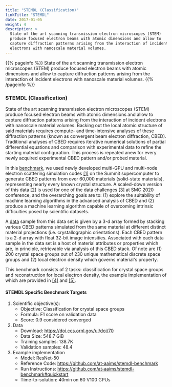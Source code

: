 ```yaml
---
title: "STEMDL (Classification)"
linkTitle: "STEMDL"
date: 2017-01-05
weight: 4
description: >
  State of the art scanning transmission electron microscopes (STEM)
  produce focused electron beams with atomic dimensions and allow to
  capture diffraction patterns arising from the interaction of incident
  electrons with nanoscale material volumes.
---
```


{{% pageinfo %}}
State of the art scanning transmission electron microscopes (STEM)
produce focused electron beams with atomic dimensions and allow to
capture diffraction patterns arising from the interaction of incident
electrons with nanoscale material volumes.
{{% /pageinfo %}}

### STEMDL (Classification)

State of the art scanning transmission electron microscopes (STEM)
produce focused electron beams with atomic dimensions and allow to
capture diffraction patterns arising from the interaction of incident
electrons with nanoscale material volumes. Backing out the local atomic
structure of said materials requires compute- and time-intensive
analyses of these diffraction patterns (known as convergent beam
electron diffraction, CBED). Traditional analyses of CBED requires
iterative numerical solutions of partial differential equations and
comparison with experimental data to refine the starting material
configuration. This process is repeated anew for every newly acquired
experimental CBED pattern and/or probed material.

In this [benchmark](https://github.com/at-aaims/stemdl-benchmark), we
used newly developed multi-GPU and multi-node electron scattering
simulation codes [\[1\]](https://www.osti.gov/biblio/1631694-namsa) on
the Summit supercomputer to generate CBED patterns from over 60,000
materials (solid-state materials), representing nearly every known
crystal structure. A scaled-down version of this data
[\[2\]](https://doi.ccs.ornl.gov/ui/doi/70) is used for one of the data
challenges [\[3\]](https://smc-datachallenge.ornl.gov/challenge-2-2020/)
at SMC 2020 conference, and the overarching goals are to: (1) explore
the suitability of machine learning algorithms in the advanced analysis
of CBED and (2) produce a machine learning algorithm capable of
overcoming intrinsic difficulties posed by scientific datasets.

A [data](https://doi.ccs.ornl.gov/ui/doi/70) sample from this data set
is given by a 3-d array formed by stacking various CBED patterns
simulated from the same material at different distinct material
projections (i.e. crystallographic orientations). Each CBED pattern is a
2-d array with float 32-bit image intensities. Associated with each data
sample in the data set is a host of material attributes or properties
which are, in principle, retrievable via analysis of this CBED stack. Of
note are (1) 200 crystal space groups out of 230 unique mathematical
discrete space groups and (2) local electron density which governs
material's property.

This benchmark consists of 2 tasks: classification for crystal space
groups and reconstruction for local electron density, the example
implementation of which are provided in
[\[4\]](https://link.springer.com/chapter/10.1007%2F978-3-030-63393-6_30)
and [\[5\]](https://arxiv.org/abs/1909.11150).

#### STEMDL Specific Benchmark Targets

1.  Scientific objective(s):
    -   Objective: Classification for crystal space groups
    -   Formula: F1 score on validation data
    -   Score: 0.9 considered converged
2.  Data
    -   Download: <https://doi.ccs.ornl.gov/ui/doi/70>
    -   Data Size: 548.7 GiB
    -   Training samples: 138.7K
    -   Validation samples: 48.4
3.  Example implementation
    -   Model: ResNet-50
    -   Reference Code: <https://github.com/at-aaims/stemdl-benchmark>
    -   Run Instructions:
        <https://github.com/at-aaims/stemdl-benchmark#quickstart>
    -   Time-to-solution: 40min on 60 V100 GPUs

